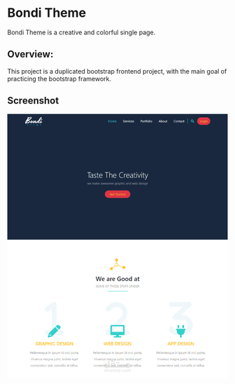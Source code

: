# Bondi Theme

Bondi Theme is a creative and colorful single page.

## Overview:

This project is a duplicated bootstrap frontend project, with the main goal of practicing the bootstrap framework.

## Screenshot

![](https://github.com/Maged-Zaki/bondi-theme/blob/main/images/project.png)
